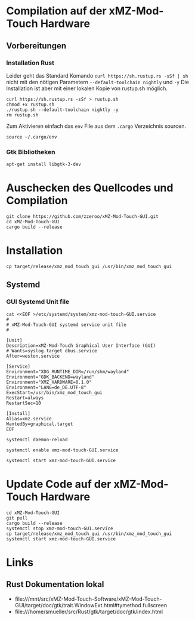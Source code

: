

# Compilation auf der xMZ-Mod-Touch Hardware
## Vorbereitungen
### Installation Rust

Leider geht das Standard Komando `curl https://sh.rustup.rs -sSf | sh` nicht
mit den nötigen Parametern `--default-toolchain nightly` und `-y`
Die Installation ist aber mit einer lokalen Kopie von rustup.sh möglich.
```
curl https://sh.rustup.rs -sSf > rustup.sh
chmod +x rustup.sh
./rustup.sh --default-toolchain nightly -y
rm rustup.sh
```

Zum Aktivieren einfach das `env` File aus dem `.cargo` Verzeichnis sourcen.
```
source ~/.cargo/env
```

### Gtk Bibliotheken

```
apt-get install libgtk-3-dev
```

# Auschecken des Quellcodes und Compilation

```
git clone https://github.com/zzeroo/xMZ-Mod-Touch-GUI.git
cd xMZ-Mod-Touch-GUI
cargo build --release
```

# Installation
```
cp target/release/xmz_mod_touch_gui /usr/bin/xmz_mod_touch_gui
```

## Systemd
### GUI Systemd Unit file

```
cat <<EOF >/etc/systemd/system/xmz-mod-touch-GUI.service
#
# xMZ-Mod-Touch-GUI systemd service unit file
#

[Unit]
Description=xMZ-Mod-Touch Graphical User Interface (GUI)
# Wants=syslog.target dbus.service
After=weston.service

[Service]
Environment="XDG_RUNTIME_DIR=/run/shm/wayland"
Environment="GDK_BACKEND=wayland"
Environment="XMZ_HARDWARE=0.1.0"
Environment="LANG=de_DE.UTF-8"
ExecStart=/usr/bin/xmz_mod_touch_gui
Restart=always
RestartSec=10

[Install]
Alias=xmz.service
WantedBy=graphical.target
EOF
```

```
systemctl daemon-reload
```

```
systemctl enable xmz-mod-touch-GUI.service
```

```
systemctl start xmz-mod-touch-GUI.service
```


# Update Code auf der xMZ-Mod-Touch Hardware

```
cd xMZ-Mod-Touch-GUI
git pull
cargo build --release
systemctl stop xmz-mod-touch-GUI.service
cp target/release/xmz_mod_touch_gui /usr/bin/xmz_mod_touch_gui
systemctl start xmz-mod-touch-GUI.service
```



# Links
## Rust Dokumentation lokal
* file:///mnt/src/xMZ-Mod-Touch-Software/xMZ-Mod-Touch-GUI/target/doc/gtk/trait.WindowExt.html#tymethod.fullscreen
* file:///home/smueller/src/Rust/gtk/target/doc/gtk/index.html
